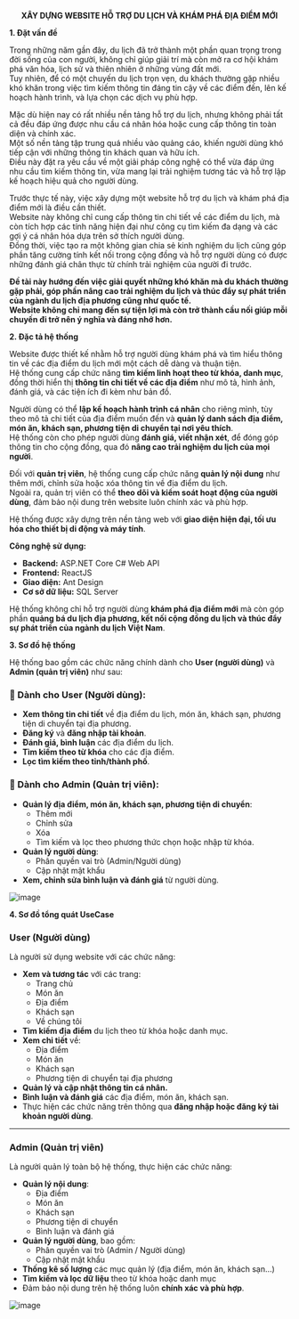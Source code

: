 <p align="center"><b>XÂY DỰNG WEBSITE HỖ TRỢ DU LỊCH VÀ KHÁM PHÁ ĐỊA ĐIỂM MỚI</b></p>  
<b>1. Đặt vấn đề</b>

Trong những năm gần đây, du lịch đã trở thành một phần quan trọng trong đời sống của con người, không chỉ giúp giải trí mà còn mở ra cơ hội khám phá văn hóa, lịch sử và thiên nhiên ở những vùng đất mới.  
Tuy nhiên, để có một chuyến du lịch trọn vẹn, du khách thường gặp nhiều khó khăn trong việc tìm kiếm thông tin đáng tin cậy về các điểm đến, lên kế hoạch hành trình, và lựa chọn các dịch vụ phù hợp.  

Mặc dù hiện nay có rất nhiều nền tảng hỗ trợ du lịch, nhưng không phải tất cả đều đáp ứng được nhu cầu cá nhân hóa hoặc cung cấp thông tin toàn diện và chính xác.  
Một số nền tảng tập trung quá nhiều vào quảng cáo, khiến người dùng khó tiếp cận với những thông tin khách quan và hữu ích.  
Điều này đặt ra yêu cầu về một giải pháp công nghệ có thể vừa đáp ứng nhu cầu tìm kiếm thông tin, vừa mang lại trải nghiệm tương tác và hỗ trợ lập kế hoạch hiệu quả cho người dùng.  

Trước thực tế này, việc xây dựng một website hỗ trợ du lịch và khám phá địa điểm mới là điều cần thiết.  
Website này không chỉ cung cấp thông tin chi tiết về các điểm du lịch, mà còn tích hợp các tính năng hiện đại như công cụ tìm kiếm đa dạng và các gợi ý cá nhân hóa dựa trên sở thích người dùng.  
Đồng thời, việc tạo ra một không gian chia sẻ kinh nghiệm du lịch cũng góp phần tăng cường tính kết nối trong cộng đồng và hỗ trợ người dùng có được những đánh giá chân thực từ chính trải nghiệm của người đi trước.  

**Đề tài này hướng đến việc giải quyết những khó khăn mà du khách thường gặp phải, góp phần nâng cao trải nghiệm du lịch và thúc đẩy sự phát triển của ngành du lịch địa phương cũng như quốc tế.**  
**Website không chỉ mang đến sự tiện lợi mà còn trở thành cầu nối giúp mỗi chuyến đi trở nên ý nghĩa và đáng nhớ hơn.**

<b>2. Đặc tả hệ thống</b>  

Website được thiết kế nhằm hỗ trợ người dùng khám phá và tìm hiểu thông tin về các địa điểm du lịch mới một cách dễ dàng và thuận tiện.  
Hệ thống cung cấp chức năng **tìm kiếm linh hoạt theo từ khóa, danh mục**, đồng thời hiển thị **thông tin chi tiết về các địa điểm** như mô tả, hình ảnh, đánh giá, và các tiện ích đi kèm như bản đồ.  

Người dùng có thể **lập kế hoạch hành trình cá nhân** cho riêng mình, tùy theo mô tả chi tiết của địa điểm muốn đến và **quản lý danh sách địa điểm, món ăn, khách sạn, phương tiện di chuyển tại nơi yêu thích**.  
Hệ thống còn cho phép người dùng **đánh giá, viết nhận xét**, để đóng góp thông tin cho cộng đồng, qua đó **nâng cao trải nghiệm du lịch của mọi người**.  

Đối với **quản trị viên**, hệ thống cung cấp chức năng **quản lý nội dung** như thêm mới, chỉnh sửa hoặc xóa thông tin về địa điểm du lịch.  
Ngoài ra, quản trị viên có thể **theo dõi và kiểm soát hoạt động của người dùng**, đảm bảo nội dung trên website luôn chính xác và phù hợp.  

Hệ thống được xây dựng trên nền tảng web với **giao diện hiện đại, tối ưu hóa cho thiết bị di động và máy tính**.  

**Công nghệ sử dụng:**
- **Backend:** ASP.NET Core C# Web API  
- **Frontend:** ReactJS  
- **Giao diện:** Ant Design  
- **Cơ sở dữ liệu:** SQL Server  

Hệ thống không chỉ hỗ trợ người dùng **khám phá địa điểm mới** mà còn góp phần **quảng bá du lịch địa phương, kết nối cộng đồng du lịch và thúc đẩy sự phát triển của ngành du lịch Việt Nam**.  

<b>3. Sơ đồ hệ thống</b>  

Hệ thống bao gồm các chức năng chính dành cho **User (người dùng)** và **Admin (quản trị viên)** như sau:

### 📌 Dành cho **User (Người dùng)**:
- **Xem thông tin chi tiết** về địa điểm du lịch, món ăn, khách sạn, phương tiện di chuyển tại địa phương.
- **Đăng ký** và **đăng nhập tài khoản**.
- **Đánh giá, bình luận** các địa điểm du lịch.
- **Tìm kiếm theo từ khóa** cho các địa điểm.
- **Lọc tìm kiếm theo tỉnh/thành phố**.

### 📌 Dành cho **Admin (Quản trị viên)**:
- **Quản lý địa điểm, món ăn, khách sạn, phương tiện di chuyển**:
  - Thêm mới
  - Chỉnh sửa
  - Xóa
  - Tìm kiếm và lọc theo phương thức chọn hoặc nhập từ khóa.
- **Quản lý người dùng**:
  - Phân quyền vai trò (Admin/Người dùng)
  - Cập nhật mật khẩu
- **Xem, chỉnh sửa bình luận và đánh giá** từ người dùng.

![image](https://github.com/user-attachments/assets/5c14fc44-b4a4-4349-b67f-c3549a029d42)  

<b>4. Sơ đồ tổng quát UseCase</b>  

### **User (Người dùng)**  
Là người sử dụng website với các chức năng:
- **Xem và tương tác** với các trang:
  - Trang chủ
  - Món ăn
  - Địa điểm
  - Khách sạn
  - Về chúng tôi
- **Tìm kiếm địa điểm** du lịch theo từ khóa hoặc danh mục.
- **Xem chi tiết** về:
  - Địa điểm
  - Món ăn
  - Khách sạn
  - Phương tiện di chuyển tại địa phương
- **Quản lý và cập nhật thông tin cá nhân.**
- **Bình luận và đánh giá** các địa điểm, món ăn, khách sạn.
- Thực hiện các chức năng trên thông qua **đăng nhập hoặc đăng ký tài khoản người dùng**.

---

### **Admin (Quản trị viên)**  
Là người quản lý toàn bộ hệ thống, thực hiện các chức năng:
- **Quản lý nội dung**:
  - Địa điểm
  - Món ăn
  - Khách sạn
  - Phương tiện di chuyển
  - Bình luận và đánh giá
- **Quản lý người dùng**, bao gồm:
  - Phân quyền vai trò (Admin / Người dùng)
  - Cập nhật mật khẩu
- **Thống kê số lượng** các mục quản lý (địa điểm, món ăn, khách sạn…)
- **Tìm kiếm và lọc dữ liệu** theo từ khóa hoặc danh mục
- Đảm bảo nội dung trên hệ thống luôn **chính xác và phù hợp**.

![image](https://github.com/user-attachments/assets/8e8110cb-0667-4347-97c2-303232f061b6)  

